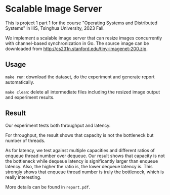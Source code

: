 # Scalable Image Server

This is project 1 part 1 for the course "Operating Systems and Distributed Systems" in IIIS, Tsinghua University, 2023 Fall.

We implement a scalable image server that can resize images concurrently with channel-based synchronization in Go. The source image can be downloaded from http://cs231n.stanford.edu/tiny-imagenet-200.zip.

## Usage
`make run`: download the dataset, do the experiment and generate report automatically. 

`make clean`: delete all intermediate files including the resized image output and experiment results.

## Result
Our experiment tests both throughput and latency.

For throughput, the result shows that capacity is not the bottleneck but number of threads.

As for latency, we test against multiple capacities and different ratios of enqueue thread number over dequeue. Our result shows that capacity is not the bottleneck while dequeue latency is significantly larger than enqueue latency. Also, the higher the ratio is, the lower dequeue latency is. This strongly shows that enqueue thread number is truly the bottleneck, which is really interesting.

More details can be found in `report.pdf`.